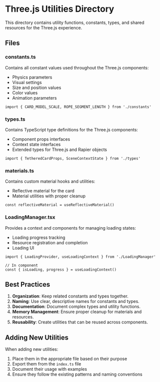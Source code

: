 # Three.js Utilities Directory

This directory contains utility functions, constants, types, and shared resources for the Three.js experience.

## Files

### constants.ts

Contains all constant values used throughout the Three.js components:

- Physics parameters
- Visual settings
- Size and position values
- Color values
- Animation parameters

```tsx
import { CARD_MODEL_SCALE, ROPE_SEGMENT_LENGTH } from './constants'
```

### types.ts

Contains TypeScript type definitions for the Three.js components:

- Component props interfaces
- Context state interfaces
- Extended types for Three.js and Rapier objects

```tsx
import { TetheredCardProps, SceneContextState } from './types'
```

### materials.ts

Contains custom material hooks and utilities:

- Reflective material for the card
- Material utilities with proper cleanup

```tsx
const reflectiveMaterial = useReflectiveMaterial()
```

### LoadingManager.tsx

Provides a context and components for managing loading states:

- Loading progress tracking
- Resource registration and completion
- Loading UI

```tsx
import { LoadingProvider, useLoadingContext } from './LoadingManager'

// In component
const { isLoading, progress } = useLoadingContext()
```

## Best Practices

1. **Organization**: Keep related constants and types together.
2. **Naming**: Use clear, descriptive names for constants and types.
3. **Documentation**: Document complex types and utility functions.
4. **Memory Management**: Ensure proper cleanup for materials and resources.
5. **Reusability**: Create utilities that can be reused across components.

## Adding New Utilities

When adding new utilities:

1. Place them in the appropriate file based on their purpose
2. Export them from the `index.ts` file
3. Document their usage with examples
4. Ensure they follow the existing patterns and naming conventions
